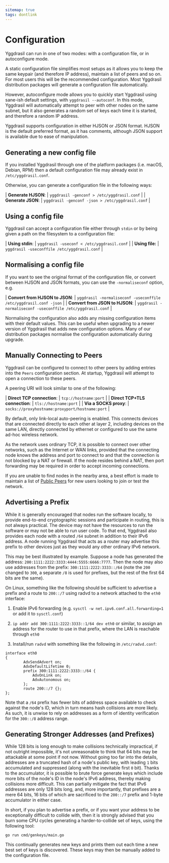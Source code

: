 ```yaml
---
sitemap: true
tags: dontlink
---
```


# Configuration

Yggdrasil can run in one of two modes: with a configuration file, or in autoconfigure mode.

A static configuration file simplifies most setups as it allows you to keep the same keypair (and therefore IP address), maintain a list of peers and so on. For most users this will be the recommended configuration. Most Yggdrasil distribution packages will generate a configuration file automatically.

However, autoconfigure mode allows you to quickly start Yggdrasil using sane-ish default settings, with `yggdrasil --autoconf`. In this mode, Yggdrasil will automatically attempt to peer with other nodes on the same subnet, but it also generates a random set of keys each time it is started, and therefore a random IP address.

Yggdrasil supports configuration in either HJSON or JSON format. HJSON is the default preferred format, as it has comments, although JSON support is available due to ease of manipulation.

## Generating a new config file

If you installed Yggdrasil through one of the platform packages (i.e. macOS, Debian, RPM) then a default configuration file may already exist in `/etc/yggdrasil.conf`.

Otherwise, you can generate a configuration file in the following ways:

| **Generate HJSON**: | `yggdrasil -genconf > /etc/yggdrasil.conf` |
| **Generate JSON**: | `yggdrasil -genconf -json > /etc/yggdrasil.conf` |

## Using a config file

Yggdrasil can accept a configuration file either through `stdin` or by being given a path on the filesystem to a configuration file:

| **Using stdin**: | `yggdrasil -useconf < /etc/yggdrasil.conf` |
| **Using file:** | `yggdrasil -useconffile /etc/yggdrasil.conf` |

## Normalising a config file

If you want to see the original format of the configuration file, or convert between HJSON and JSON formats, you can use the `-normaliseconf` option, e.g.

| **Convert from HJSON to JSON**: | `yggdrasil -normaliseconf -useconffile /etc/yggdrasil.conf -json` |
| **Convert from JSON to HJSON**: | `yggdrasil -normaliseconf -useconffile /etc/yggdrasil.conf` |

Normalising the configuration also adds any missing configuration items with their default values. This can be useful when upgrading to a newer version of Yggdrasil that adds new configuration options. Many of our distribution packages normalise the configuration automatically during upgrade.

## Manually Connecting to Peers

Yggdrasil can be configured to connect to other peers by adding entries into the `Peers` configuration section. At startup, Yggdrasil will attempt to open a connection to these peers. 

A peering URI will look similar to one of the following:

| **Direct TCP connection**: | `tcp://hostname:port` |
| **Direct TCP+TLS connection**: | `tls://hostname:port` |
| **Via a SOCKS proxy**: | `socks://proxyhostname:proxyport/hostname:port` |

By default, only link-local auto-peering is enabled. This connects devices that are connected directly to each other at layer 2, including devices on the same LAN, directly connected by ethernet or configured to use the same ad-hoc wireless network.

As the network uses ordinary TCP, it is possible to connect over other networks, such as the Internet or WAN links, provided that the connecting node knows the address and port to connect to and that the connection is not blocked by a NAT or firewall. If the node resides behind a NAT, then port forwarding may be required in order to accept incoming connections.

If you are unable to find nodes in the nearby area, a best effort is made to maintain a list of [Public Peers](https://github.com/yggdrasil-network/public-peers) for new users looking to join or test the network.

## Advertising a Prefix

While it is generally encouraged that nodes run the software locally, to provide end-to-end cryptographic sessions and participate in routing, this is not always practical. The device may not have the resources to run the software or may not be able to run user code. To that end, Yggdrasil also provides each node with a routed `/64` subnet in addition to their IPv6 address. A node running Yggdrasil that acts as a router may advertise this prefix to other devices just as they would any other ordinary IPv6 network.

This may be best illustrated by example.
Suppose a node has generated the address: `200:1111:2222:3333:4444:5555:6666:7777`.
Then the node may also use addresses from the prefix: `300:1111:2222:3333::/64` (note the `200` changed to `300`, a separate `/8` is used for prefixes, but the rest of the first 64 bits are the same).

On Linux, something like the following should be sufficient to advertise a prefix and a route to `200::/7` using radvd to a network attached to the `eth0` interface:

1. Enable IPv6 forwarding (e.g. `sysctl -w net.ipv6.conf.all.forwarding=1` or add it to `sysctl.conf`)

2. `ip addr add 300:1111:2222:3333::1/64 dev eth0` or similar, to assign an address for the router to use in that prefix, where the LAN is reachable through `eth0`

3. Install/run `radvd` with something like the following in `/etc/radvd.conf`:
```
interface eth0
{
        AdvSendAdvert on;
        AdvDefaultLifetime 0;
        prefix 300:1111:2222:3333::/64 {
            AdvOnLink on;
            AdvAutonomous on;
        };
        route 200::/7 {};
};
```

Note that a `/64` prefix has fewer bits of address space available to check against the node's ID, which in turn means hash collisions are more likely. As such, it is unwise to rely on addresses as a form of identity verification for the `300::/8` address range.

## Generating Stronger Addresses (and Prefixes)

While 128 bits is long enough to make collisions technically impractical, if not outright impossible, it's not unreasonable to think that 64 bits may be attackable at some point if not now.
Without going too far into the details, addresses are a truncated hash of a node's public key, with leading `1` bits accumulated and suppressed (along with the inevitable first `0` bit).
Thanks to the accumulator, it is possible to brute force generate keys which include more bits of the node's ID in the node's IPv6 address, thereby making collisions more difficult.
This can partially mitigate the fact that IPv6 addresses are only 128 bits long, and, more importantly, that prefixes are a mere 64 bits, 16 bits of which are sacrificed to the `200::/7` prefix and 1-byte accumulator in either case.

In short, if you plan to advertise a prefix, or if you want your address to be exceptionally difficult to collide with, then it is strongly advised that you burn some CPU cycles generating a harder-to-collide set of keys, using the following tool:

```
go run cmd/genkeys/main.go
```

This continually generates new keys and prints them out each time a new best set of keys is discovered.
These keys may then be manually added to the configuration file.
